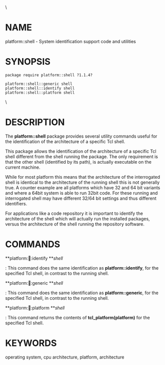 \

# NAME

platform::shell - System identification support code and utilities

# SYNOPSIS

    package require platform::shell ?1.1.4?

    platform::shell::generic shell
    platform::shell::identify shell
    platform::shell::platform shell

\

# DESCRIPTION

The **platform::shell** package provides several utility commands useful
for the identification of the architecture of a specific Tcl shell.

This package allows the identification of the architecture of a specific
Tcl shell different from the shell running the package. The only
requirement is that the other shell (identified by its path), is
actually executable on the current machine.

While for most platform this means that the architecture of the
interrogated shell is identical to the architecture of the running shell
this is not generally true. A counter example are all platforms which
have 32 and 64 bit variants and where a 64bit system is able to run
32bit code. For these running and interrogated shell may have different
32/64 bit settings and thus different identifiers.

For applications like a code repository it is important to identify the
architecture of the shell which will actually run the installed
packages, versus the architecture of the shell running the repository
software.

# COMMANDS

**platform::shell::identify ***shell*

:   This command does the same identification as **platform::identify**,
    for the specified Tcl shell, in contrast to the running shell.

**platform::shell::generic ***shell*

:   This command does the same identification as **platform::generic**,
    for the specified Tcl shell, in contrast to the running shell.

**platform::shell::platform ***shell*

:   This command returns the contents of **tcl_platform(platform)** for
    the specified Tcl shell.

# KEYWORDS

operating system, cpu architecture, platform, architecture
